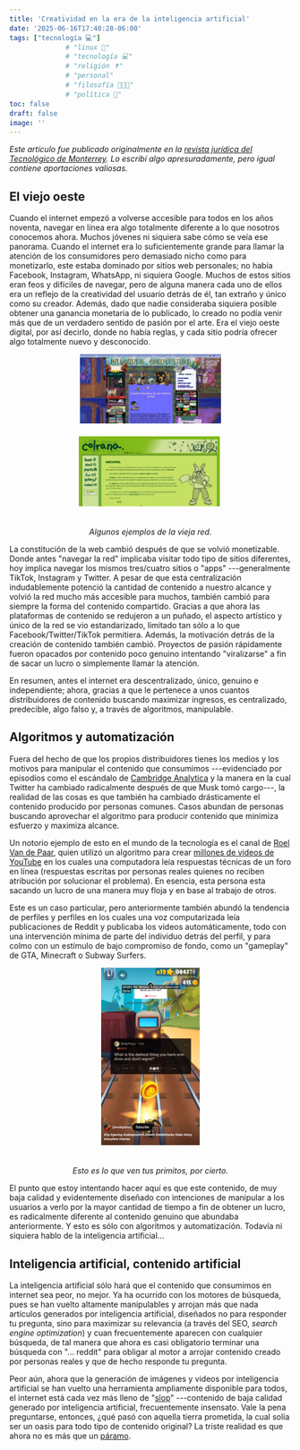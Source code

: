 ```yaml
---
title: 'Creatividad en la era de la inteligencia artificial'
date: '2025-06-16T17:40:28-06:00'
tags: ["tecnología 💻"]      
              # "linux 🐧"
              # "tecnología 💻"
              # "religión ✝️"
              # "personal"
              # "filosofía 👨‍👩‍👦"
              # "política 📜"
toc: false
draft: false
image: ''
---
```


*Este artículo fue publicado originalmente en la [revista
jurídica del Tecnológico de
Monterrey](https://dichoyderecho.com.mx/posts/creatividad-en-la-era-de-la-inteligencia-artificial/).
Lo escribí algo apresuradamente, pero igual contiene
aportaciones valiosas.*

## El viejo oeste
Cuando el internet empezó a volverse accesible para todos en
los años noventa, navegar en línea era algo totalmente
diferente a lo que nosotros conocemos ahora. Muchos jóvenes
ni siquiera sabe cómo se veía ese panorama. Cuando el
internet era lo suficientemente grande para llamar la
atención de los consumidores pero demasiado nicho como para
monetizarlo, este estaba dominado por sitios web personales;
no había Facebook, Instagram, WhatsApp, ni siquiera Google.
Muchos de estos sitios eran feos y difíciles de navegar,
pero de alguna manera cada uno de ellos era un reflejo de la
creatividad del usuario detrás de él, tan extraño y único
como su creador. Además, dado que nadie consideraba siquiera
posible obtener una ganancia monetaria de lo publicado, lo
creado no podía venir más que de un verdadero sentido de
pasión por el arte. Era el viejo oeste digital, por así
decirlo, donde no había reglas, y cada sitio podría ofrecer
algo totalmente nuevo y desconocido.

<div style="text-align: center; padding-bottom: 20px;">
  <img src="web1.png" style="width: 50%;" />
</div>

<div style="text-align: center; padding-bottom: 20px;">
  <img src="web2.png" style="width: 50%;" />
  <figcaption style="display: inline-block; height: 1.5em;  text-overflow: ellipsis;  max-width: 70%;" >



  </figcaption>
</div>

<p style="text-align:center!important"><i>Algunos ejemplos de la vieja red.</i></p>


La constitución de la web cambió después de que se volvió
monetizable. Donde antes "navegar la red" implicaba visitar
todo tipo de sitios diferentes, hoy implica navegar los
mismos tres/cuatro sitios o "apps" ---generalmente TikTok,
Instagram y Twitter. A pesar de que esta centralización
indudablemente potenció la cantidad de contenido a nuestro
alcance y volvió la red mucho más accesible para muchos,
también cambió para siempre la forma del contenido
compartido. Gracias a que ahora las plataformas de contenido
se redujeron a un puñado, el aspecto artístico y único de la
red se vio estandarizado, limitado tan sólo a lo que
Facebook/Twitter/TikTok permitiera. Además, la motivación
detrás de la creación de contenido también cambió. Proyectos
de pasión rápidamente fueron opacados por contenido poco
genuino intentando "viralizarse" a fin de sacar un lucro o
simplemente llamar la atención.

En resumen, antes el internet era descentralizado, único,
genuino e independiente; ahora, gracias a que le pertenece a
unos cuantos distribuidores de contenido buscando maximizar
ingresos, es centralizado, predecible, algo falso y, a
través de algoritmos, manipulable.

## Algoritmos y automatización

Fuera del hecho de que los propios distribuidores tienes los
medios y los motivos para manipular el contenido que
consumimos ---evidenciado por episodios como el escándalo de
[Cambridge
Analytica](https://en.wikipedia.org/wiki/Facebook%E2%80%93Cambridge_Analytica_data_scandal)
y la manera en la cual Twitter ha cambiado radicalmente
después de que Musk tomó cargo---, la realidad de las cosas
es que también ha cambiado drásticamente el contenido
producido por personas comunes. Casos abundan de personas
buscando aprovechar el algoritmo para producir contenido que
minimiza esfuerzo y maximiza alcance. 

Un notorio ejemplo de esto en el mundo de la tecnología es
el canal de [Roel Van de
Paar](https://www.youtube.com/c/RoelVandePaar), quien
utilizó un algoritmo para crear [millones de videos de
YouTube](https://www.youtube.com/watch?v=pz68p6ycV3k) en los
cuales una computadora leía respuestas técnicas de un foro
en línea (respuestas escritas por personas reales quienes no
reciben atribución por solucionar el problema). En esencia,
esta persona esta sacando un lucro de una manera muy floja y
en base al trabajo de otros.

Este es un caso particular, pero anteriormente también
abundó la tendencia de perfiles y perfiles en los cuales una
voz computarizada leía publicaciones de Reddit y publicaba
los videos automáticamente, todo con una intervención mínima
de parte del individuo detrás del perfil, y para colmo con
un estímulo de bajo compromiso de fondo, como un "gameplay"
de GTA, Minecraft o Subway Surfers.


<div style="text-align: center; padding-bottom: 20px;">
  <img src="ss.png" style="width: 35%;" />
</div>

<p style="text-align:center!important"><i>Esto es lo que ven tus primitos, por cierto.</i></p>

El punto que estoy intentando hacer aquí es que este
contenido, de muy baja calidad y evidentemente diseñado con
intenciones de manipular a los usuarios a verlo por la mayor
cantidad de tiempo a fin de obtener un lucro, es
radicalmente diferente al contenido genuino que abundaba
anteriormente. Y esto es sólo con algoritmos y
automatización. Todavía ni siquiera hablo de la inteligencia
artificial...

## Inteligencia artificial, contenido artificial 

La inteligencia artificial sólo hará que el contenido que
consumimos en internet sea peor, no mejor. Ya ha ocurrido
con los motores de búsqueda, pues se han vuelto altamente
manipulables y arrojan más que nada artículos generados por
inteligencia artificial, diseñados no para responder tu
pregunta, sino para maximizar su relevancia (a través del
SEO, *search engine optimization*) y cuan frecuentemente
aparecen con cualquier búsqueda, de tal manera que ahora es
casi obligatorio terminar una búsqueda con "... reddit" para
obligar al motor a arrojar contenido creado por personas
reales y que de hecho responde tu pregunta.

Peor aún, ahora que la generación de imágenes y videos por
inteligencia artificial se han vuelto una herramienta
ampliamente disponible para todos, el internet está cada vez
más lleno de "[slop](https://en.wikipedia.org/wiki/AI_slop)"
---contenido de baja calidad generado por inteligencia
artificial, frecuentemente insensato. Vale la pena
preguntarse, entonces, ¿qué pasó con aquella tierra
prometida, la cual solía ser un oasis para todo tipo de
contenido original? La triste realidad es que ahora no es
más que un
[páramo](https://en.wikipedia.org/wiki/Dead_Internet_theory).











